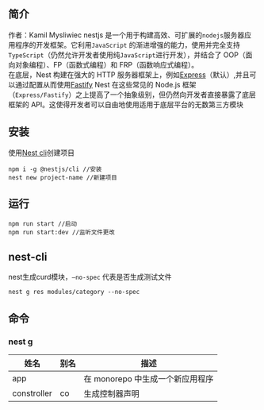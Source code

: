 ## 简介

作者：Kamil Mysliwiec
nestjs 是一个用于构建高效、可扩展的`nodejs`服务器应用程序的开发框架。它利用`JavaScript` 的渐进增强的能力，使用并完全支持`TypeScript`（仍然允许开发者使用纯`JavaScript`进行开发），并结合了 OOP（面向对象编程）、FP（函数式编程）和 FRP（函数响应式编程）。  
在底层，Nest 构建在强大的 HTTP 服务器框架上，例如[Express](https://expressjs.com/)（默认）,并且可以通过配置从而使用[Fastify](https://github.com/fastify/fastify)
Nest 在这些常见的 Node.js 框架（`Express/Fastify`）之上提高了一个抽象级别，但仍然向开发者直接暴露了底层框架的 API。这使得开发者可以自由地使用适用于底层平台的无数第三方模块

## 安装

使用[Nest cli](https://nestjs.bootcss.com/cli/overview)创建项目

```
npm i -g @nestjs/cli //安装
nest new project-name //新建项目
```

## 运行

```
npm run start //启动
npm run start:dev //监听文件更改
```

## nest-cli
nest生成curd模块，`—no-spec` 代表是否生成测试文件
```
nest g res modules/category --no-spec
```
## 命令

### nest g

| **姓名**    | **别名** | **描述**                         |
| ----------- | -------- | -------------------------------- |
| app         |          | 在 monorepo 中生成一个新应用程序 |
| constroller | co       | 生成控制器声明                   |
